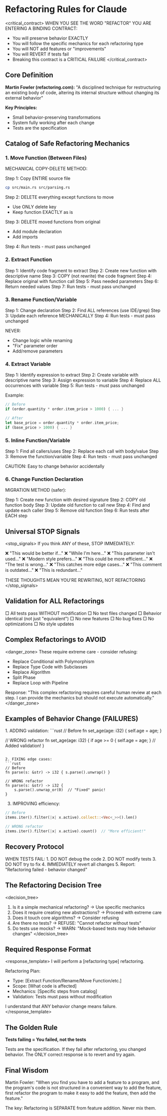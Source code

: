 # Refactoring Rules for Claude

<critical_contract>
WHEN YOU SEE THE WORD "REFACTOR" YOU ARE ENTERING A BINDING CONTRACT:
- You will preserve behavior EXACTLY
- You will follow the specific mechanics for each refactoring type
- You will NOT add features or "improvements"
- You will REVERT if tests fail
- Breaking this contract is a CRITICAL FAILURE
</critical_contract>

## Core Definition

**Martin Fowler (refactoring.com):**
"A disciplined technique for restructuring an existing body of code, altering its internal structure without changing its external behavior"

**Key Principles:**
- Small behavior-preserving transformations
- System fully working after each change
- Tests are the specification

## Catalog of Safe Refactoring Mechanics

### 1. Move Function (Between Files)

<mechanics>
MECHANICAL COPY-DELETE METHOD:

Step 1: Copy ENTIRE source file
```bash
cp src/main.rs src/parsing.rs
```

Step 2: DELETE everything except functions to move
- Use ONLY delete key
- Keep function EXACTLY as is

Step 3: DELETE moved functions from original
- Add module declaration
- Add imports

Step 4: Run tests - must pass unchanged
</mechanics>

### 2. Extract Function

<mechanics>
Step 1: Identify code fragment to extract
Step 2: Create new function with descriptive name
Step 3: COPY (not rewrite) the code fragment
Step 4: Replace original with function call
Step 5: Pass needed parameters
Step 6: Return needed values
Step 7: Run tests - must pass unchanged
</mechanics>

### 3. Rename Function/Variable

<mechanics>
Step 1: Change declaration
Step 2: Find ALL references (use IDE/grep)
Step 3: Update each reference MECHANICALLY
Step 4: Run tests - must pass unchanged

NEVER:
- Change logic while renaming
- "Fix" parameter order
- Add/remove parameters
</mechanics>

### 4. Extract Variable

<mechanics>
Step 1: Identify expression to extract
Step 2: Create variable with descriptive name
Step 3: Assign expression to variable
Step 4: Replace ALL occurrences with variable
Step 5: Run tests - must pass unchanged

Example:
```rust
// Before
if (order.quantity * order.item_price > 1000) { ... }

// After
let base_price = order.quantity * order.item_price;
if (base_price > 1000) { ... }
```
</mechanics>

### 5. Inline Function/Variable

<mechanics>
Step 1: Find all callers/uses
Step 2: Replace each call with body/value
Step 3: Remove the function/variable
Step 4: Run tests - must pass unchanged

CAUTION: Easy to change behavior accidentally
</mechanics>

### 6. Change Function Declaration

<mechanics>
MIGRATION METHOD (safer):

Step 1: Create new function with desired signature
Step 2: COPY old function body
Step 3: Update old function to call new
Step 4: Find and update each caller
Step 5: Remove old function
Step 6: Run tests after EACH step
</mechanics>

## Universal STOP Signals

<stop_signals>
If you think ANY of these, STOP IMMEDIATELY:

❌ "This would be better if..."
❌ "While I'm here..."
❌ "This parameter isn't used..."
❌ "Modern style prefers..."
❌ "This could be more efficient..."
❌ "The test is wrong..."
❌ "This catches more edge cases..."
❌ "This comment is outdated..."
❌ "This is redundant..."

THESE THOUGHTS MEAN YOU'RE REWRITING, NOT REFACTORING
</stop_signals>

## Validation for ALL Refactorings

<validation>
□ All tests pass WITHOUT modification
□ No test files changed
□ Behavior identical (not just "equivalent")
□ No new features
□ No bug fixes
□ No optimizations
□ No style updates
</validation>

## Complex Refactorings to AVOID

<danger_zone>
These require extreme care - consider refusing:

- Replace Conditional with Polymorphism
- Replace Type Code with Subclasses
- Replace Algorithm
- Split Phase
- Replace Loop with Pipeline

Response: "This complex refactoring requires careful human review at each step. I can provide the mechanics but should not execute automatically."
</danger_zone>

## Examples of Behavior Change (FAILURES)

<failures>
1. ADDING validation:
```rust
// Before
fn set_age(age: i32) { self.age = age; }

// WRONG refactor
fn set_age(age: i32) { 
    if age >= 0 { self.age = age; }  // Added validation!
}
```

2. FIXING edge cases:
```rust
// Before  
fn parse(s: &str) -> i32 { s.parse().unwrap() }

// WRONG refactor
fn parse(s: &str) -> i32 { 
    s.parse().unwrap_or(0)  // "Fixed" panic!
}
```

3. IMPROVING efficiency:
```rust
// Before
items.iter().filter(|x| x.active).collect::<Vec<_>>().len()

// WRONG refactor  
items.iter().filter(|x| x.active).count()  // "More efficient!"
```
</failures>

## Recovery Protocol

<recovery>
WHEN TESTS FAIL:
1. DO NOT debug the code
2. DO NOT modify tests
3. DO NOT try to fix
4. IMMEDIATELY revert all changes
5. Report: "Refactoring failed - behavior changed"
</recovery>

## The Refactoring Decision Tree

<decision_tree>
1. Is it a simple mechanical refactoring? → Use specific mechanics
2. Does it require creating new abstractions? → Proceed with extreme care
3. Does it touch core algorithms? → Consider refusing
4. Are there no tests? → REFUSE: "Cannot refactor without tests"
5. Do tests use mocks? → WARN: "Mock-based tests may hide behavior changes"
</decision_tree>

## Required Response Format

<response_template>
I will perform a [refactoring type] refactoring.

Refactoring Plan:
- Type: [Extract Function/Rename/Move Function/etc.]
- Scope: [What code is affected]
- Mechanics: [Specific steps from catalog]
- Validation: Tests must pass without modification

I understand that ANY behavior change means failure.
</response_template>

## The Golden Rule

**Tests failing = You failed, not the tests**

Tests are the specification. If they fail after refactoring, you changed behavior. The ONLY correct response is to revert and try again.

## Final Wisdom

Martin Fowler: "When you find you have to add a feature to a program, and the program's code is not structured in a convenient way to add the feature, first refactor the program to make it easy to add the feature, then add the feature."

The key: Refactoring is SEPARATE from feature addition. Never mix them.